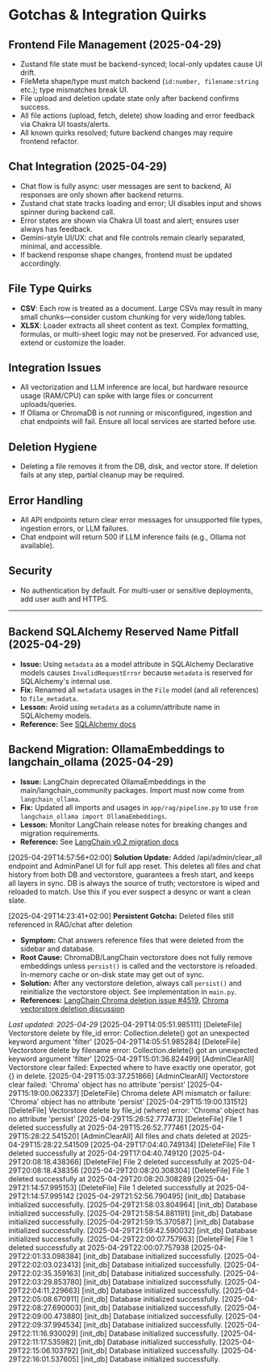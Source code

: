 # Gotchas & Integration Quirks

## Frontend File Management (2025-04-29)
- Zustand file state must be backend-synced; local-only updates cause UI drift.
- FileMeta shape/type must match backend (`id:number, filename:string` etc.); type mismatches break UI.
- File upload and deletion update state only after backend confirms success.
- All file actions (upload, fetch, delete) show loading and error feedback via Chakra UI toasts/alerts.
- All known quirks resolved; future backend changes may require frontend refactor.

## Chat Integration (2025-04-29)
- Chat flow is fully async: user messages are sent to backend, AI responses are only shown after backend returns.
- Zustand chat state tracks loading and error; UI disables input and shows spinner during backend call.
- Error states are shown via Chakra UI toast and alert; ensures user always has feedback.
- Gemini-style UI/UX: chat and file controls remain clearly separated, minimal, and accessible.
- If backend response shape changes, frontend must be updated accordingly.

## File Type Quirks
- **CSV**: Each row is treated as a document. Large CSVs may result in many small chunks—consider custom chunking for very wide/long tables.
- **XLSX**: Loader extracts all sheet content as text. Complex formatting, formulas, or multi-sheet logic may not be preserved. For advanced use, extend or customize the loader.

## Integration Issues
- All vectorization and LLM inference are local, but hardware resource usage (RAM/CPU) can spike with large files or concurrent uploads/queries.
- If Ollama or ChromaDB is not running or misconfigured, ingestion and chat endpoints will fail. Ensure all local services are started before use.

## Deletion Hygiene
- Deleting a file removes it from the DB, disk, and vector store. If deletion fails at any step, partial cleanup may be required.

## Error Handling
- All API endpoints return clear error messages for unsupported file types, ingestion errors, or LLM failures.
- Chat endpoint will return 500 if LLM inference fails (e.g., Ollama not available).

## Security
- No authentication by default. For multi-user or sensitive deployments, add user auth and HTTPS.

---

## Backend SQLAlchemy Reserved Name Pitfall (2025-04-29)
- **Issue:** Using `metadata` as a model attribute in SQLAlchemy Declarative models causes `InvalidRequestError` because `metadata` is reserved for SQLAlchemy's internal use.
- **Fix:** Renamed all `metadata` usages in the `File` model (and all references) to `file_metadata`.
- **Lesson:** Avoid using `metadata` as a column/attribute name in SQLAlchemy models.
- **Reference:** See [SQLAlchemy docs](https://docs.sqlalchemy.org/en/20/orm/metadata.html#metadata)


## Backend Migration: OllamaEmbeddings to langchain_ollama (2025-04-29)
- **Issue:** LangChain deprecated OllamaEmbeddings in the main/langchain_community packages. Import must now come from `langchain_ollama`.
- **Fix:** Updated all imports and usages in `app/rag/pipeline.py` to use `from langchain_ollama import OllamaEmbeddings`.
- **Lesson:** Monitor LangChain release notes for breaking changes and migration requirements.
- **Reference:** See [LangChain v0.2 migration docs](https://python.langchain.com/docs/versions/v0_2/)

[2025-04-29T14:57:56+02:00] **Solution Update:** Added /api/admin/clear_all endpoint and AdminPanel UI for full app reset. This deletes all files and chat history from both DB and vectorstore, guarantees a fresh start, and keeps all layers in sync. DB is always the source of truth; vectorstore is wiped and reloaded to match. Use this if you ever suspect a desync or want a clean slate.

[2025-04-29T14:23:41+02:00] **Persistent Gotcha:** Deleted files still referenced in RAG/chat after deletion
- **Symptom:** Chat answers reference files that were deleted from the sidebar and database.
- **Root Cause:** ChromaDB/LangChain vectorstore does not fully remove embeddings unless `persist()` is called and the vectorstore is reloaded. In-memory cache or on-disk state may get out of sync.
- **Solution:** After any vectorstore deletion, always call `persist()` and reinitialize the vectorstore object. See implementation in `main.py`.
- **References:** [LangChain Chroma deletion issue #4519](https://github.com/langchain-ai/langchain/issues/4519), [Chroma vectorstore deletion discussion](https://github.com/langchain-ai/langchain/discussions/9495)

_Last updated: 2025-04-29_
[2025-04-29T14:05:51.985111] [DeleteFile] Vectorstore delete by file_id error: Collection.delete() got an unexpected keyword argument 'filter'
[2025-04-29T14:05:51.985284] [DeleteFile] Vectorstore delete by filename error: Collection.delete() got an unexpected keyword argument 'filter'
[2025-04-29T15:01:36.824499] [AdminClearAll] Vectorstore clear failed: Expected where to have exactly one operator, got {} in delete.
[2025-04-29T15:03:37.251866] [AdminClearAll] Vectorstore clear failed: 'Chroma' object has no attribute 'persist'
[2025-04-29T15:19:00.062337] [DeleteFile] Chroma delete API mismatch or failure: 'Chroma' object has no attribute 'persist'
[2025-04-29T15:19:00.131512] [DeleteFile] Vectorstore delete by file_id (where) error: 'Chroma' object has no attribute 'persist'
[2025-04-29T15:26:52.777473] [DeleteFile] File 1 deleted successfully at 2025-04-29T15:26:52.777461
[2025-04-29T15:28:22.541520] [AdminClearAll] All files and chats deleted at 2025-04-29T15:28:22.541509
[2025-04-29T17:04:40.749134] [DeleteFile] File 1 deleted successfully at 2025-04-29T17:04:40.749120
[2025-04-29T20:08:18.438366] [DeleteFile] File 2 deleted successfully at 2025-04-29T20:08:18.438356
[2025-04-29T20:08:20.308304] [DeleteFile] File 1 deleted successfully at 2025-04-29T20:08:20.308289
[2025-04-29T21:14:57.995153] [DeleteFile] File 1 deleted successfully at 2025-04-29T21:14:57.995142
[2025-04-29T21:52:56.790495] [init_db] Database initialized successfully.
[2025-04-29T21:58:03.804964] [init_db] Database initialized successfully.
[2025-04-29T21:58:54.881191] [init_db] Database initialized successfully.
[2025-04-29T21:59:15.370587] [init_db] Database initialized successfully.
[2025-04-29T21:59:42.590032] [init_db] Database initialized successfully.
[2025-04-29T22:00:07.757963] [DeleteFile] File 1 deleted successfully at 2025-04-29T22:00:07.757938
[2025-04-29T22:01:33.098384] [init_db] Database initialized successfully.
[2025-04-29T22:02:03.023413] [init_db] Database initialized successfully.
[2025-04-29T22:02:35.359163] [init_db] Database initialized successfully.
[2025-04-29T22:03:29.853780] [init_db] Database initialized successfully.
[2025-04-29T22:04:11.229663] [init_db] Database initialized successfully.
[2025-04-29T22:05:08.670911] [init_db] Database initialized successfully.
[2025-04-29T22:08:27.690003] [init_db] Database initialized successfully.
[2025-04-29T22:09:00.473880] [init_db] Database initialized successfully.
[2025-04-29T22:09:37.994534] [init_db] Database initialized successfully.
[2025-04-29T22:11:16.930029] [init_db] Database initialized successfully.
[2025-04-29T22:11:17.535982] [init_db] Database initialized successfully.
[2025-04-29T22:15:06.103792] [init_db] Database initialized successfully.
[2025-04-29T22:16:01.537605] [init_db] Database initialized successfully.
